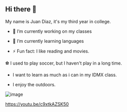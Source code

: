 ## Hi there 👋

 My name is Juan Diaz, it's my third year in college.



- 🔭 I’m currently working on my classes
- 🌱 I’m currently learning languages

- ⚡ Fun fact: I like reading and movies.

⚽ I used to play soccer, but I haven't play in a long time.

- I want to learn as much as i can in my IDMX class. 

- I enjoy the outdoors. 



![image](https://github.com/user-attachments/assets/d58001e5-3d1b-4ad2-93bb-37ad1ffa4e18)

https://youtu.be/c9xtkAZSK50
